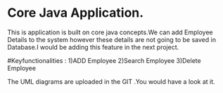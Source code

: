 # Core Java Application.

This is application is built on core java concepts.We can add Employee Details to the system however these details are not going to be saved in Database.I would be adding this feature in the next project.

#Keyfunctionalities :
1)ADD Employee
2)Search Employee
3)Delete Employee


The UML diagrams are uploaded in the GIT .You would have a look at it.



